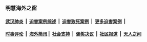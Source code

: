 
### 明慧海外之窗

####  [武汉肺炎](indexes/365.md?t=07090500) &nbsp;|&nbsp;  [迫害案例综述](indexes/328.md?t=07090500) &nbsp;|&nbsp; [迫害致死案例](indexes/277.md?t=07090500)  &nbsp;|&nbsp; [更多迫害案例](indexes/81.md?t=07090500)  &nbsp;|&nbsp; 
####  [时事评论](indexes/19.md?t=07090500) &nbsp;|&nbsp; [海外简讯](indexes/245.md?t=07090500)&nbsp;|&nbsp;  [社会支持](indexes/140.md?t=07090500) &nbsp;|&nbsp; [褒奖决议](indexes/282.md?t=07090500) &nbsp;|&nbsp; [社区报道](indexes/91.md?t=07090500)  &nbsp;|&nbsp; [天人之间](indexes/78.md?t=07090500) 

